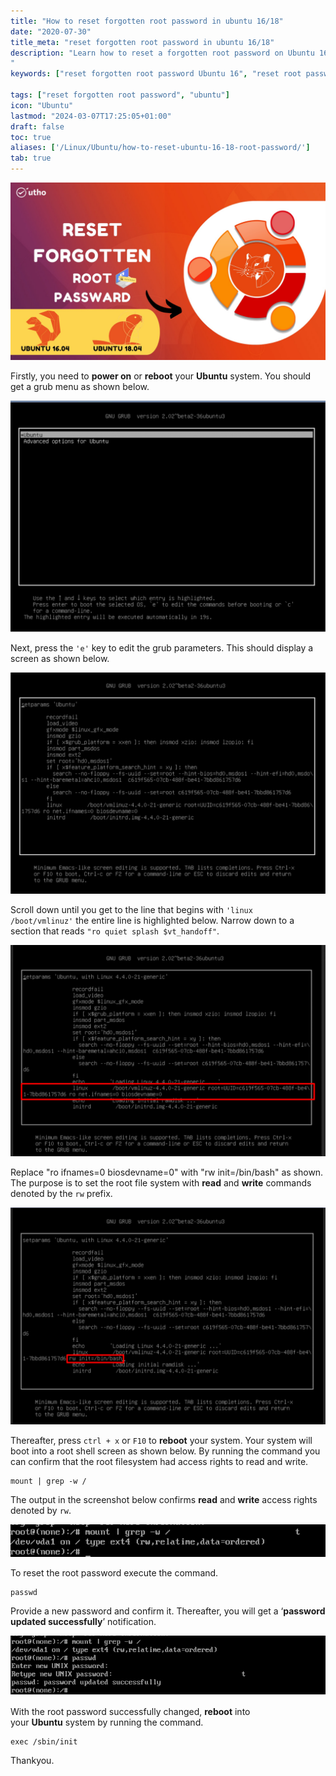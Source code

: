 ```yaml
---
title: "How to reset forgotten root password in ubuntu 16/18"
date: "2020-07-30"
title_meta: "reset forgotten root password in ubuntu 16/18"
description: "Learn how to reset a forgotten root password on Ubuntu 16 and 18 with this comprehensive guide. Follow step-by-step instructions to regain access to your Ubuntu system by resetting the root password, ensuring minimal downtime and maintaining system security.
"
keywords: ["reset forgotten root password Ubuntu 16", "reset root password Ubuntu 18", "forgot root password Ubuntu", "Ubuntu root password recovery", "recover root password Ubuntu 16", "change root password Ubuntu 18", "Ubuntu root password reset guide", "lost root password Ubuntu"]

tags: ["reset forgotten root password", "ubuntu"]
icon: "Ubuntu"
lastmod: "2024-03-07T17:25:05+01:00"
draft: false
toc: true
aliases: ['/Linux/Ubuntu/how-to-reset-ubuntu-16-18-root-password/']
tab: true
---
```


![](images/How-to-reset-forgotten-root-password-in-ubuntu-16_18_utho.jpg)

Firstly, you need to **power on** or **reboot** your **Ubuntu** system. You should get a grub menu as shown below.

![](images/ub1-1024x753.png)

Next, press the `'e'` key to edit the grub parameters. This should display a screen as shown below.

![](images/ub2-1024x720.png)

Scroll down until you get to the line that begins with `'linux /boot/vmlinuz'` the entire line is highlighted below. Narrow down to a section that reads `"ro quiet splash $vt_handoff"`.

![](images/ub3-1024x686.png)

Replace "ro ifnames=0 biosdevname=0" with "rw init=/bin/bash" as shown. The purpose is to set the root file system with **read** and **write** commands denoted by the `rw` prefix.

![](images/ub4-1024x704.png)

Thereafter, press `ctrl + x` or `F10` to **reboot** your system. Your system will boot into a root shell screen as shown below. By running the command you can confirm that the root filesystem had access rights to read and write.

```
mount | grep -w /
```

The output in the screenshot below confirms **read** and **write** access rights denoted by `rw`.

![](images/ub5.png)

To reset the root password execute the command.

```
passwd
```

Provide a new password and confirm it. Thereafter, you will get a ‘**password updated successfully**’ notification.

![](images/ub6.png)

With the root password successfully changed, **reboot** into your **Ubuntu** system by running the command.

```
exec /sbin/init
```

Thankyou.
